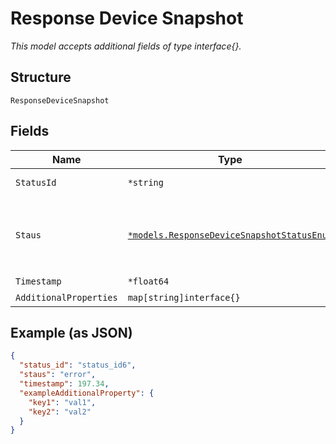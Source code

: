 
# Response Device Snapshot

*This model accepts additional fields of type interface{}.*

## Structure

`ResponseDeviceSnapshot`

## Fields

| Name | Type | Tags | Description |
|  --- | --- | --- | --- |
| `StatusId` | `*string` | Optional | Internal status id |
| `Staus` | [`*models.ResponseDeviceSnapshotStatusEnum`](../../doc/models/response-device-snapshot-status-enum.md) | Optional | enum: `error`, `inprogress`, `scheduled`, `starting`, `success` |
| `Timestamp` | `*float64` | Optional | - |
| `AdditionalProperties` | `map[string]interface{}` | Optional | - |

## Example (as JSON)

```json
{
  "status_id": "status_id6",
  "staus": "error",
  "timestamp": 197.34,
  "exampleAdditionalProperty": {
    "key1": "val1",
    "key2": "val2"
  }
}
```

